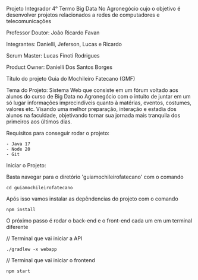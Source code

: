 Projeto Integrador 4° Termo Big Data No Agronegócio cujo o objetivo é desenvolver projetos relacionados a redes de computadores e telecomunicações

Professor Doutor: João Ricardo Favan

Integrantes: Danielli, Jeferson, Lucas e Ricardo

Scrum Master: Lucas Finoti Rodrigues

Product Owner: Danielli Dos Santos Borges

Título do projeto
Guia do Mochileiro Fatecano (GMF)

Tema do Projeto:
Sistema Web que consiste em um fórum voltado aos alunos do curso de Big Data no Agronegócio com o intuito de juntar em um só lugar informações imprecindíveis quanto à matérias, eventos, costumes, valores etc.  Visando uma melhor preparação, interação e estadia dos alunos na faculdade, objetivando tornar sua jornada mais tranquila dos primeiros aos últimos dias.

Requisitos para conseguir rodar o projeto:

    - Java 17
    - Node 20
    - Git

Iniciar o Projeto: 

Basta navegar para o diretório 'guiamochileirofatecano' com o comando 

```
cd guiamochileirofatecano
```

Após isso vamos instalar as depêndencias do projeto com o comando 

```
npm install
```

O próximo passo é rodar o back-end e o front-end cada um em um terminal diferente

// Terminal que vai iniciar a API

```
./gradlew -x webapp
```
// Terminal que vai iniciar o frontend

```
npm start
```

